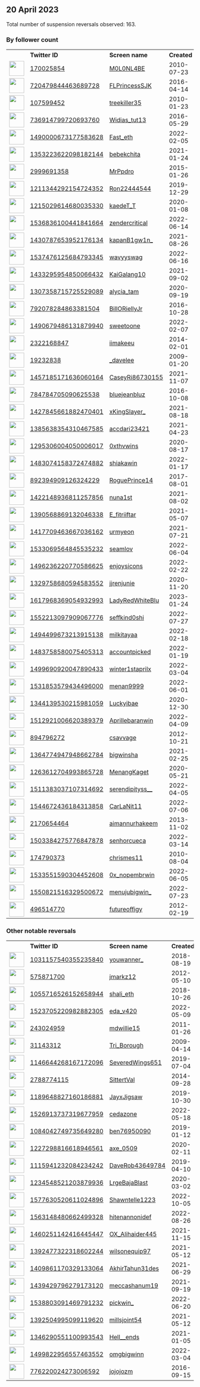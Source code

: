 
## 20 April 2023
Total number of suspension reversals observed: 163.

### By follower count
<table><tr><th></th><th align="left">Twitter ID</th><th align="left">Screen name</th>
<th align="left">Created</th><th align="left">Status</th><th align="left">Suspended</th><th align="left">Followers</th>
<tr><td><a href="https://pbs.twimg.com/profile_images/1648821630586552320/hl_ltapF_normal.jpg"><img src="https://pbs.twimg.com/profile_images/1648821630586552320/hl_ltapF_normal.jpg" width="40px" height="40px" align="center"/></a></td><td><a href="https://twitter.com/intent/user?user_id=170025854">170025854</a></td><td><a href="https://twitter.com/M0L0NL4BE">M0L0NL4BE</a></td><td>2010-07-23</td><td align="center"></td><td></td><td>26490</td></tr>
<tr><td><a href="https://pbs.twimg.com/profile_images/1648205486343192578/OnJwl6Kf_normal.jpg"><img src="https://pbs.twimg.com/profile_images/1648205486343192578/OnJwl6Kf_normal.jpg" width="40px" height="40px" align="center"/></a></td><td><a href="https://twitter.com/intent/user?user_id=720479844463689728">720479844463689728</a></td><td><a href="https://twitter.com/FLPrincessSJK">FLPrincessSJK</a></td><td>2016-04-14</td><td align="center"></td><td></td><td>9654</td></tr>
<tr><td><a href="https://pbs.twimg.com/profile_images/1494829566958911488/YnKNcKF0_normal.jpg"><img src="https://pbs.twimg.com/profile_images/1494829566958911488/YnKNcKF0_normal.jpg" width="40px" height="40px" align="center"/></a></td><td><a href="https://twitter.com/intent/user?user_id=107599452">107599452</a></td><td><a href="https://twitter.com/treekiller35">treekiller35</a></td><td>2010-01-23</td><td align="center"></td><td>2022-07-23</td><td>4855</td></tr>
<tr><td><a href="https://pbs.twimg.com/profile_images/1612446442572091396/7MU0xqEQ_normal.jpg"><img src="https://pbs.twimg.com/profile_images/1612446442572091396/7MU0xqEQ_normal.jpg" width="40px" height="40px" align="center"/></a></td><td><a href="https://twitter.com/intent/user?user_id=736914799720693760">736914799720693760</a></td><td><a href="https://twitter.com/Widias_tut13">Widias_tut13</a></td><td>2016-05-29</td><td align="center"></td><td>2023-01-29</td><td>3028</td></tr>
<tr><td><a href="https://pbs.twimg.com/profile_images/1648030433827778565/_mHk916o_normal.jpg"><img src="https://pbs.twimg.com/profile_images/1648030433827778565/_mHk916o_normal.jpg" width="40px" height="40px" align="center"/></a></td><td><a href="https://twitter.com/intent/user?user_id=1490000673177583628">1490000673177583628</a></td><td><a href="https://twitter.com/Fast_eth">Fast_eth</a></td><td>2022-02-05</td><td align="center"></td><td>2022-12-22</td><td>2554</td></tr>
<tr><td><a href="https://pbs.twimg.com/profile_images/1648583471458324481/foFQv_gU_normal.jpg"><img src="https://pbs.twimg.com/profile_images/1648583471458324481/foFQv_gU_normal.jpg" width="40px" height="40px" align="center"/></a></td><td><a href="https://twitter.com/intent/user?user_id=1353223622098182144">1353223622098182144</a></td><td><a href="https://twitter.com/bebekchita">bebekchita</a></td><td>2021-01-24</td><td align="center"></td><td>2022-12-22</td><td>2423</td></tr>
<tr><td><a href="https://pbs.twimg.com/profile_images/1648466000428544002/0JZJ7E1R_normal.jpg"><img src="https://pbs.twimg.com/profile_images/1648466000428544002/0JZJ7E1R_normal.jpg" width="40px" height="40px" align="center"/></a></td><td><a href="https://twitter.com/intent/user?user_id=2999691358">2999691358</a></td><td><a href="https://twitter.com/MrPpdro">MrPpdro</a></td><td>2015-01-26</td><td align="center"></td><td>2022-03-03</td><td>2178</td></tr>
<tr><td><a href="https://pbs.twimg.com/profile_images/1648748591450836993/kY1VgMXm_normal.jpg"><img src="https://pbs.twimg.com/profile_images/1648748591450836993/kY1VgMXm_normal.jpg" width="40px" height="40px" align="center"/></a></td><td><a href="https://twitter.com/intent/user?user_id=1211344292154724352">1211344292154724352</a></td><td><a href="https://twitter.com/Ron22444544">Ron22444544</a></td><td>2019-12-29</td><td align="center"></td><td>2022-06-28</td><td>2087</td></tr>
<tr><td><a href="https://pbs.twimg.com/profile_images/1647499274442387460/IJd6cOQz_normal.jpg"><img src="https://pbs.twimg.com/profile_images/1647499274442387460/IJd6cOQz_normal.jpg" width="40px" height="40px" align="center"/></a></td><td><a href="https://twitter.com/intent/user?user_id=1215029614680035330">1215029614680035330</a></td><td><a href="https://twitter.com/kaedeT_T">kaedeT_T</a></td><td>2020-01-08</td><td align="center"></td><td>2023-02-28</td><td>1714</td></tr>
<tr><td><a href="https://pbs.twimg.com/profile_images/1581665886204592128/PQNGtvbI_normal.jpg"><img src="https://pbs.twimg.com/profile_images/1581665886204592128/PQNGtvbI_normal.jpg" width="40px" height="40px" align="center"/></a></td><td><a href="https://twitter.com/intent/user?user_id=1536836100441841664">1536836100441841664</a></td><td><a href="https://twitter.com/zendercritical">zendercritical</a></td><td>2022-06-14</td><td align="center"></td><td>2022-11-30</td><td>1646</td></tr>
<tr><td><a href="https://pbs.twimg.com/profile_images/1613730313250959361/Qo4cIi3z_normal.jpg"><img src="https://pbs.twimg.com/profile_images/1613730313250959361/Qo4cIi3z_normal.jpg" width="40px" height="40px" align="center"/></a></td><td><a href="https://twitter.com/intent/user?user_id=1430787653952176134">1430787653952176134</a></td><td><a href="https://twitter.com/kapanB1gw1n_">kapanB1gw1n_</a></td><td>2021-08-26</td><td align="center"></td><td>2023-02-12</td><td>1515</td></tr>
<tr><td><a href="https://pbs.twimg.com/profile_images/1622353035593748480/e2R36rtC_normal.jpg"><img src="https://pbs.twimg.com/profile_images/1622353035593748480/e2R36rtC_normal.jpg" width="40px" height="40px" align="center"/></a></td><td><a href="https://twitter.com/intent/user?user_id=1537476125684793345">1537476125684793345</a></td><td><a href="https://twitter.com/wavyyswag">wavyyswag</a></td><td>2022-06-16</td><td align="center"></td><td>2023-02-23</td><td>1440</td></tr>
<tr><td><a href="https://pbs.twimg.com/profile_images/1636427909492621314/7feyhqXB_normal.jpg"><img src="https://pbs.twimg.com/profile_images/1636427909492621314/7feyhqXB_normal.jpg" width="40px" height="40px" align="center"/></a></td><td><a href="https://twitter.com/intent/user?user_id=1433295954850066432">1433295954850066432</a></td><td><a href="https://twitter.com/KaiGalang10">KaiGalang10</a></td><td>2021-09-02</td><td align="center"></td><td>2023-03-25</td><td>1333</td></tr>
<tr><td><a href="https://pbs.twimg.com/profile_images/1646732728153567233/XgHRSgaQ_normal.png"><img src="https://pbs.twimg.com/profile_images/1646732728153567233/XgHRSgaQ_normal.png" width="40px" height="40px" align="center"/></a></td><td><a href="https://twitter.com/intent/user?user_id=1307358715725529089">1307358715725529089</a></td><td><a href="https://twitter.com/alycia_tam">alycia_tam</a></td><td>2020-09-19</td><td align="center"></td><td>2023-02-04</td><td>1284</td></tr>
<tr><td><a href="https://pbs.twimg.com/profile_images/1646682902640377856/aUyiI_Fc_normal.jpg"><img src="https://pbs.twimg.com/profile_images/1646682902640377856/aUyiI_Fc_normal.jpg" width="40px" height="40px" align="center"/></a></td><td><a href="https://twitter.com/intent/user?user_id=792078284863381504">792078284863381504</a></td><td><a href="https://twitter.com/BillORiellyJr">BillORiellyJr</a></td><td>2016-10-28</td><td align="center"></td><td>2023-04-05</td><td>933</td></tr>
<tr><td><a href="https://pbs.twimg.com/profile_images/1608304037254041603/qoP03lk2_normal.jpg"><img src="https://pbs.twimg.com/profile_images/1608304037254041603/qoP03lk2_normal.jpg" width="40px" height="40px" align="center"/></a></td><td><a href="https://twitter.com/intent/user?user_id=1490679486131879940">1490679486131879940</a></td><td><a href="https://twitter.com/sweetoone">sweetoone</a></td><td>2022-02-07</td><td align="center">🔒</td><td>2023-02-02</td><td>867</td></tr>
<tr><td><a href="https://pbs.twimg.com/profile_images/1648645886858399745/zVyUtiCr_normal.jpg"><img src="https://pbs.twimg.com/profile_images/1648645886858399745/zVyUtiCr_normal.jpg" width="40px" height="40px" align="center"/></a></td><td><a href="https://twitter.com/intent/user?user_id=2322168847">2322168847</a></td><td><a href="https://twitter.com/iimakeeu">iimakeeu</a></td><td>2014-02-01</td><td align="center"></td><td>2022-11-18</td><td>846</td></tr>
<tr><td><a href="https://pbs.twimg.com/profile_images/851041201809698816/-7X-CaRy_normal.jpg"><img src="https://pbs.twimg.com/profile_images/851041201809698816/-7X-CaRy_normal.jpg" width="40px" height="40px" align="center"/></a></td><td><a href="https://twitter.com/intent/user?user_id=19232838">19232838</a></td><td><a href="https://twitter.com/_davelee">_davelee</a></td><td>2009-01-20</td><td align="center"></td><td>2022-11-29</td><td>749</td></tr>
<tr><td><a href="https://pbs.twimg.com/profile_images/1554975484512833537/EmTtAn1M_normal.jpg"><img src="https://pbs.twimg.com/profile_images/1554975484512833537/EmTtAn1M_normal.jpg" width="40px" height="40px" align="center"/></a></td><td><a href="https://twitter.com/intent/user?user_id=1457185171636060164">1457185171636060164</a></td><td><a href="https://twitter.com/CaseyRi86730155">CaseyRi86730155</a></td><td>2021-11-07</td><td align="center"></td><td>2022-12-17</td><td>700</td></tr>
<tr><td><a href="https://pbs.twimg.com/profile_images/1251471784689401857/hginjf-6_normal.jpg"><img src="https://pbs.twimg.com/profile_images/1251471784689401857/hginjf-6_normal.jpg" width="40px" height="40px" align="center"/></a></td><td><a href="https://twitter.com/intent/user?user_id=784784705090625538">784784705090625538</a></td><td><a href="https://twitter.com/bluejeanbluz">bluejeanbluz</a></td><td>2016-10-08</td><td align="center"></td><td></td><td>520</td></tr>
<tr><td><a href="https://pbs.twimg.com/profile_images/1646019582803542017/noz7E_Kl_normal.jpg"><img src="https://pbs.twimg.com/profile_images/1646019582803542017/noz7E_Kl_normal.jpg" width="40px" height="40px" align="center"/></a></td><td><a href="https://twitter.com/intent/user?user_id=1427845661882470401">1427845661882470401</a></td><td><a href="https://twitter.com/xKingSlayer_">xKingSlayer_</a></td><td>2021-08-18</td><td align="center"></td><td>2023-04-07</td><td>503</td></tr>
<tr><td><a href="https://pbs.twimg.com/profile_images/1577459569919680512/6amSnxJ8_normal.jpg"><img src="https://pbs.twimg.com/profile_images/1577459569919680512/6amSnxJ8_normal.jpg" width="40px" height="40px" align="center"/></a></td><td><a href="https://twitter.com/intent/user?user_id=1385638354310467585">1385638354310467585</a></td><td><a href="https://twitter.com/accdari23421">accdari23421</a></td><td>2021-04-23</td><td align="center"></td><td>2023-01-03</td><td>463</td></tr>
<tr><td><a href="https://pbs.twimg.com/profile_images/1602820473322352640/IdEqCsog_normal.jpg"><img src="https://pbs.twimg.com/profile_images/1602820473322352640/IdEqCsog_normal.jpg" width="40px" height="40px" align="center"/></a></td><td><a href="https://twitter.com/intent/user?user_id=1295306004050006017">1295306004050006017</a></td><td><a href="https://twitter.com/0xthvwins">0xthvwins</a></td><td>2020-08-17</td><td align="center"></td><td>2023-01-03</td><td>441</td></tr>
<tr><td><a href="https://pbs.twimg.com/profile_images/1598558180631805957/FRkpsJjJ_normal.jpg"><img src="https://pbs.twimg.com/profile_images/1598558180631805957/FRkpsJjJ_normal.jpg" width="40px" height="40px" align="center"/></a></td><td><a href="https://twitter.com/intent/user?user_id=1483074158372474882">1483074158372474882</a></td><td><a href="https://twitter.com/shiakawin">shiakawin</a></td><td>2022-01-17</td><td align="center">🔒</td><td>2023-01-04</td><td>435</td></tr>
<tr><td><a href="https://pbs.twimg.com/profile_images/1647406327944159232/Zvet3Fkh_normal.jpg"><img src="https://pbs.twimg.com/profile_images/1647406327944159232/Zvet3Fkh_normal.jpg" width="40px" height="40px" align="center"/></a></td><td><a href="https://twitter.com/intent/user?user_id=892394909126324229">892394909126324229</a></td><td><a href="https://twitter.com/RoguePrince14">RoguePrince14</a></td><td>2017-08-01</td><td align="center"></td><td></td><td>427</td></tr>
<tr><td><a href="https://pbs.twimg.com/profile_images/1626849134207705088/mxjsupS9_normal.jpg"><img src="https://pbs.twimg.com/profile_images/1626849134207705088/mxjsupS9_normal.jpg" width="40px" height="40px" align="center"/></a></td><td><a href="https://twitter.com/intent/user?user_id=1422148936811257856">1422148936811257856</a></td><td><a href="https://twitter.com/nuna1st">nuna1st</a></td><td>2021-08-02</td><td align="center"></td><td>2023-03-17</td><td>413</td></tr>
<tr><td><a href="https://pbs.twimg.com/profile_images/1648685955157745666/pr2YM4hq_normal.jpg"><img src="https://pbs.twimg.com/profile_images/1648685955157745666/pr2YM4hq_normal.jpg" width="40px" height="40px" align="center"/></a></td><td><a href="https://twitter.com/intent/user?user_id=1390568869132046338">1390568869132046338</a></td><td><a href="https://twitter.com/E_fitriiftar">E_fitriiftar</a></td><td>2021-05-07</td><td align="center"></td><td>2023-01-19</td><td>405</td></tr>
<tr><td><a href="https://pbs.twimg.com/profile_images/1644378931863392257/272ythB5_normal.jpg"><img src="https://pbs.twimg.com/profile_images/1644378931863392257/272ythB5_normal.jpg" width="40px" height="40px" align="center"/></a></td><td><a href="https://twitter.com/intent/user?user_id=1417709463667036162">1417709463667036162</a></td><td><a href="https://twitter.com/urmyeon">urmyeon</a></td><td>2021-07-21</td><td align="center"></td><td>2023-04-05</td><td>402</td></tr>
<tr><td><a href="https://pbs.twimg.com/profile_images/1646027541399076865/YSlxm5Z5_normal.jpg"><img src="https://pbs.twimg.com/profile_images/1646027541399076865/YSlxm5Z5_normal.jpg" width="40px" height="40px" align="center"/></a></td><td><a href="https://twitter.com/intent/user?user_id=1533069564845535232">1533069564845535232</a></td><td><a href="https://twitter.com/seamlov">seamlov</a></td><td>2022-06-04</td><td align="center"></td><td>2023-02-21</td><td>395</td></tr>
<tr><td><a href="https://pbs.twimg.com/profile_images/1555136716285300736/D5Jq7Xmo_normal.jpg"><img src="https://pbs.twimg.com/profile_images/1555136716285300736/D5Jq7Xmo_normal.jpg" width="40px" height="40px" align="center"/></a></td><td><a href="https://twitter.com/intent/user?user_id=1496236220770586625">1496236220770586625</a></td><td><a href="https://twitter.com/enjoysicons">enjoysicons</a></td><td>2022-02-22</td><td align="center"></td><td>2022-08-05</td><td>382</td></tr>
<tr><td><a href="https://pbs.twimg.com/profile_images/1586517163279790080/E6c_f4-z_normal.jpg"><img src="https://pbs.twimg.com/profile_images/1586517163279790080/E6c_f4-z_normal.jpg" width="40px" height="40px" align="center"/></a></td><td><a href="https://twitter.com/intent/user?user_id=1329758680594583552">1329758680594583552</a></td><td><a href="https://twitter.com/jjrenjunie">jjrenjunie</a></td><td>2020-11-20</td><td align="center"></td><td>2023-03-05</td><td>378</td></tr>
<tr><td><a href="https://pbs.twimg.com/profile_images/1617968931607642112/KnlPuydv_normal.jpg"><img src="https://pbs.twimg.com/profile_images/1617968931607642112/KnlPuydv_normal.jpg" width="40px" height="40px" align="center"/></a></td><td><a href="https://twitter.com/intent/user?user_id=1617968369054932993">1617968369054932993</a></td><td><a href="https://twitter.com/LadyRedWhiteBlu">LadyRedWhiteBlu</a></td><td>2023-01-24</td><td align="center"></td><td>2023-02-17</td><td>359</td></tr>
<tr><td><a href="https://pbs.twimg.com/profile_images/1648619544200744964/FravF1UD_normal.jpg"><img src="https://pbs.twimg.com/profile_images/1648619544200744964/FravF1UD_normal.jpg" width="40px" height="40px" align="center"/></a></td><td><a href="https://twitter.com/intent/user?user_id=1552213097909067776">1552213097909067776</a></td><td><a href="https://twitter.com/seffkind0shi">seffkind0shi</a></td><td>2022-07-27</td><td align="center"></td><td>2022-11-17</td><td>349</td></tr>
<tr><td><a href="https://pbs.twimg.com/profile_images/1644088522960416769/lnpEYbzp_normal.jpg"><img src="https://pbs.twimg.com/profile_images/1644088522960416769/lnpEYbzp_normal.jpg" width="40px" height="40px" align="center"/></a></td><td><a href="https://twitter.com/intent/user?user_id=1494499673213915138">1494499673213915138</a></td><td><a href="https://twitter.com/milkitayaa">milkitayaa</a></td><td>2022-02-18</td><td align="center">🔒</td><td>2023-01-29</td><td>340</td></tr>
<tr><td><a href="https://pbs.twimg.com/profile_images/1648607032235409408/99e6aegl_normal.jpg"><img src="https://pbs.twimg.com/profile_images/1648607032235409408/99e6aegl_normal.jpg" width="40px" height="40px" align="center"/></a></td><td><a href="https://twitter.com/intent/user?user_id=1483758580075405313">1483758580075405313</a></td><td><a href="https://twitter.com/accountpicked">accountpicked</a></td><td>2022-01-19</td><td align="center"></td><td>2022-11-17</td><td>338</td></tr>
<tr><td><a href="https://pbs.twimg.com/profile_images/1648148924837011456/R_cuQl66_normal.jpg"><img src="https://pbs.twimg.com/profile_images/1648148924837011456/R_cuQl66_normal.jpg" width="40px" height="40px" align="center"/></a></td><td><a href="https://twitter.com/intent/user?user_id=1499690920047890433">1499690920047890433</a></td><td><a href="https://twitter.com/winter1staprilx">winter1staprilx</a></td><td>2022-03-04</td><td align="center"></td><td>2023-01-02</td><td>301</td></tr>
<tr><td><a href="https://pbs.twimg.com/profile_images/1648658517501558784/6sczE2F9_normal.jpg"><img src="https://pbs.twimg.com/profile_images/1648658517501558784/6sczE2F9_normal.jpg" width="40px" height="40px" align="center"/></a></td><td><a href="https://twitter.com/intent/user?user_id=1531853579434496000">1531853579434496000</a></td><td><a href="https://twitter.com/menan9999">menan9999</a></td><td>2022-06-01</td><td align="center"></td><td>2023-03-28</td><td>289</td></tr>
<tr><td><a href="https://pbs.twimg.com/profile_images/1648612544217763840/csJvpXlI_normal.jpg"><img src="https://pbs.twimg.com/profile_images/1648612544217763840/csJvpXlI_normal.jpg" width="40px" height="40px" align="center"/></a></td><td><a href="https://twitter.com/intent/user?user_id=1344139530215981059">1344139530215981059</a></td><td><a href="https://twitter.com/Luckyibae">Luckyibae</a></td><td>2020-12-30</td><td align="center"></td><td>2023-03-19</td><td>283</td></tr>
<tr><td><a href="https://pbs.twimg.com/profile_images/1647198431839133697/gn1tDIw-_normal.jpg"><img src="https://pbs.twimg.com/profile_images/1647198431839133697/gn1tDIw-_normal.jpg" width="40px" height="40px" align="center"/></a></td><td><a href="https://twitter.com/intent/user?user_id=1512921006620389379">1512921006620389379</a></td><td><a href="https://twitter.com/Aprillebaranwin">Aprillebaranwin</a></td><td>2022-04-09</td><td align="center"></td><td>2023-01-29</td><td>267</td></tr>
<tr><td><a href="https://pbs.twimg.com/profile_images/1121599538530144258/GjtAwhwU_normal.png"><img src="https://pbs.twimg.com/profile_images/1121599538530144258/GjtAwhwU_normal.png" width="40px" height="40px" align="center"/></a></td><td><a href="https://twitter.com/intent/user?user_id=894796272">894796272</a></td><td><a href="https://twitter.com/csavvage">csavvage</a></td><td>2012-10-21</td><td align="center"></td><td></td><td>262</td></tr>
<tr><td><a href="https://pbs.twimg.com/profile_images/1632599281084555269/vV9YFTbQ_normal.jpg"><img src="https://pbs.twimg.com/profile_images/1632599281084555269/vV9YFTbQ_normal.jpg" width="40px" height="40px" align="center"/></a></td><td><a href="https://twitter.com/intent/user?user_id=1364774947948662784">1364774947948662784</a></td><td><a href="https://twitter.com/bigwinsha">bigwinsha</a></td><td>2021-02-25</td><td align="center"></td><td>2023-03-26</td><td>241</td></tr>
<tr><td><a href="https://pbs.twimg.com/profile_images/1647486399120285696/8LXzu0cV_normal.jpg"><img src="https://pbs.twimg.com/profile_images/1647486399120285696/8LXzu0cV_normal.jpg" width="40px" height="40px" align="center"/></a></td><td><a href="https://twitter.com/intent/user?user_id=1263612704993865728">1263612704993865728</a></td><td><a href="https://twitter.com/MenangKaget">MenangKaget</a></td><td>2020-05-21</td><td align="center"></td><td>2022-12-07</td><td>237</td></tr>
<tr><td><a href="https://pbs.twimg.com/profile_images/1606828444364705794/SVnvKx0l_normal.jpg"><img src="https://pbs.twimg.com/profile_images/1606828444364705794/SVnvKx0l_normal.jpg" width="40px" height="40px" align="center"/></a></td><td><a href="https://twitter.com/intent/user?user_id=1511383037107314692">1511383037107314692</a></td><td><a href="https://twitter.com/serendipityss__">serendipityss__</a></td><td>2022-04-05</td><td align="center">👋</td><td>2023-01-24</td><td>231</td></tr>
<tr><td><a href="https://pbs.twimg.com/profile_images/1574937436139839488/W-VXTzof_normal.jpg"><img src="https://pbs.twimg.com/profile_images/1574937436139839488/W-VXTzof_normal.jpg" width="40px" height="40px" align="center"/></a></td><td><a href="https://twitter.com/intent/user?user_id=1544672436184313858">1544672436184313858</a></td><td><a href="https://twitter.com/CarLaNit11">CarLaNit11</a></td><td>2022-07-06</td><td align="center"></td><td>2023-02-14</td><td>229</td></tr>
<tr><td><a href="https://pbs.twimg.com/profile_images/1569590589703987206/aTHI__6p_normal.jpg"><img src="https://pbs.twimg.com/profile_images/1569590589703987206/aTHI__6p_normal.jpg" width="40px" height="40px" align="center"/></a></td><td><a href="https://twitter.com/intent/user?user_id=2170654464">2170654464</a></td><td><a href="https://twitter.com/aimannurhakeem">aimannurhakeem</a></td><td>2013-11-02</td><td align="center">🔒</td><td>2023-01-10</td><td>226</td></tr>
<tr><td><a href="https://pbs.twimg.com/profile_images/1528379953162731520/duPxVTGN_normal.jpg"><img src="https://pbs.twimg.com/profile_images/1528379953162731520/duPxVTGN_normal.jpg" width="40px" height="40px" align="center"/></a></td><td><a href="https://twitter.com/intent/user?user_id=1503384275776847878">1503384275776847878</a></td><td><a href="https://twitter.com/senhorcueca">senhorcueca</a></td><td>2022-03-14</td><td align="center"></td><td>2022-08-07</td><td>225</td></tr>
<tr><td><a href="https://pbs.twimg.com/profile_images/1308985149812600840/xndvfhxe_normal.jpg"><img src="https://pbs.twimg.com/profile_images/1308985149812600840/xndvfhxe_normal.jpg" width="40px" height="40px" align="center"/></a></td><td><a href="https://twitter.com/intent/user?user_id=174790373">174790373</a></td><td><a href="https://twitter.com/chrismes11">chrismes11</a></td><td>2010-08-04</td><td align="center"></td><td></td><td>222</td></tr>
<tr><td><a href="https://pbs.twimg.com/profile_images/1648495348023980033/a3GiF11i_normal.jpg"><img src="https://pbs.twimg.com/profile_images/1648495348023980033/a3GiF11i_normal.jpg" width="40px" height="40px" align="center"/></a></td><td><a href="https://twitter.com/intent/user?user_id=1533551590304452608">1533551590304452608</a></td><td><a href="https://twitter.com/0x_nopembrwin">0x_nopembrwin</a></td><td>2022-06-05</td><td align="center"></td><td>2023-03-18</td><td>220</td></tr>
<tr><td><a href="https://pbs.twimg.com/profile_images/1599193455628259328/hYquyLmQ_normal.jpg"><img src="https://pbs.twimg.com/profile_images/1599193455628259328/hYquyLmQ_normal.jpg" width="40px" height="40px" align="center"/></a></td><td><a href="https://twitter.com/intent/user?user_id=1550821516329500672">1550821516329500672</a></td><td><a href="https://twitter.com/menujubigwin_">menujubigwin_</a></td><td>2022-07-23</td><td align="center"></td><td>2023-02-23</td><td>218</td></tr>
<tr><td><a href="https://pbs.twimg.com/profile_images/1647461332793585665/2TnzoBKy_normal.jpg"><img src="https://pbs.twimg.com/profile_images/1647461332793585665/2TnzoBKy_normal.jpg" width="40px" height="40px" align="center"/></a></td><td><a href="https://twitter.com/intent/user?user_id=496514770">496514770</a></td><td><a href="https://twitter.com/futureoffigy">futureoffigy</a></td><td>2012-02-19</td><td align="center">🔒</td><td>2023-03-05</td><td>207</td></tr>
</table>

### Other notable reversals
<table><tr><th></th><th align="left">Twitter ID</th><th align="left">Screen name</th>
<th align="left">Created</th><th align="left">Status</th><th align="left">Suspended</th><th align="left">Followers</th>
<tr><td><a href="https://pbs.twimg.com/profile_images/1643652615920578561/-34E6rfy_normal.png"><img src="https://pbs.twimg.com/profile_images/1643652615920578561/-34E6rfy_normal.png" width="40px" height="40px" align="center"/></a></td><td><a href="https://twitter.com/intent/user?user_id=1031157540355235840">1031157540355235840</a></td><td><a href="https://twitter.com/youwanner_">youwanner_</a></td><td>2018-08-19</td><td align="center"></td><td>2023-04-08</td><td>0</td></tr>
<tr><td><a href="https://pbs.twimg.com/profile_images/1643651255875829762/b6u_ytQd_normal.jpg"><img src="https://pbs.twimg.com/profile_images/1643651255875829762/b6u_ytQd_normal.jpg" width="40px" height="40px" align="center"/></a></td><td><a href="https://twitter.com/intent/user?user_id=575871700">575871700</a></td><td><a href="https://twitter.com/jmarkz12">jmarkz12</a></td><td>2012-05-10</td><td align="center"></td><td>2023-04-07</td><td>8</td></tr>
<tr><td><a href="https://pbs.twimg.com/profile_images/1532025771459346432/U3t4kdn__normal.jpg"><img src="https://pbs.twimg.com/profile_images/1532025771459346432/U3t4kdn__normal.jpg" width="40px" height="40px" align="center"/></a></td><td><a href="https://twitter.com/intent/user?user_id=1055716526152658944">1055716526152658944</a></td><td><a href="https://twitter.com/shali_eth">shali_eth</a></td><td>2018-10-26</td><td align="center"></td><td>2023-04-01</td><td>86</td></tr>
<tr><td><a href="https://pbs.twimg.com/profile_images/1523710057459953664/uFfFCxR5_normal.jpg"><img src="https://pbs.twimg.com/profile_images/1523710057459953664/uFfFCxR5_normal.jpg" width="40px" height="40px" align="center"/></a></td><td><a href="https://twitter.com/intent/user?user_id=1523705220982882305">1523705220982882305</a></td><td><a href="https://twitter.com/eda_v420">eda_v420</a></td><td>2022-05-09</td><td align="center"></td><td>2023-04-07</td><td>22</td></tr>
<tr><td><a href="https://pbs.twimg.com/profile_images/1642940655008727058/d8FcDcs8_normal.jpg"><img src="https://pbs.twimg.com/profile_images/1642940655008727058/d8FcDcs8_normal.jpg" width="40px" height="40px" align="center"/></a></td><td><a href="https://twitter.com/intent/user?user_id=243024959">243024959</a></td><td><a href="https://twitter.com/mdwillie15">mdwillie15</a></td><td>2011-01-26</td><td align="center">🔒</td><td>2023-04-09</td><td>42</td></tr>
<tr><td><a href="https://pbs.twimg.com/profile_images/137482543/borat_normal.jpg"><img src="https://pbs.twimg.com/profile_images/137482543/borat_normal.jpg" width="40px" height="40px" align="center"/></a></td><td><a href="https://twitter.com/intent/user?user_id=31143312">31143312</a></td><td><a href="https://twitter.com/Tri_Borough">Tri_Borough</a></td><td>2009-04-14</td><td align="center"></td><td>2023-04-03</td><td>86</td></tr>
<tr><td><a href="https://pbs.twimg.com/profile_images/1551429574159892480/c7GToUTo_normal.jpg"><img src="https://pbs.twimg.com/profile_images/1551429574159892480/c7GToUTo_normal.jpg" width="40px" height="40px" align="center"/></a></td><td><a href="https://twitter.com/intent/user?user_id=1146644268167172096">1146644268167172096</a></td><td><a href="https://twitter.com/SeveredWings651">SeveredWings651</a></td><td>2019-07-04</td><td align="center"></td><td>2023-04-07</td><td>4</td></tr>
<tr><td><a href="https://pbs.twimg.com/profile_images/1643651274083106816/gqSVelPo_normal.jpg"><img src="https://pbs.twimg.com/profile_images/1643651274083106816/gqSVelPo_normal.jpg" width="40px" height="40px" align="center"/></a></td><td><a href="https://twitter.com/intent/user?user_id=2788774115">2788774115</a></td><td><a href="https://twitter.com/SittertVal">SittertVal</a></td><td>2014-09-28</td><td align="center"></td><td>2023-04-09</td><td>119</td></tr>
<tr><td><a href="https://pbs.twimg.com/profile_images/1189648915429240832/QkZVJ5mu_normal.png"><img src="https://pbs.twimg.com/profile_images/1189648915429240832/QkZVJ5mu_normal.png" width="40px" height="40px" align="center"/></a></td><td><a href="https://twitter.com/intent/user?user_id=1189648827160186881">1189648827160186881</a></td><td><a href="https://twitter.com/JayxJigsaw">JayxJigsaw</a></td><td>2019-10-30</td><td align="center"></td><td>2022-12-02</td><td>33</td></tr>
<tr><td><a href="https://pbs.twimg.com/profile_images/1534816222683901953/LsP-tcHq_normal.jpg"><img src="https://pbs.twimg.com/profile_images/1534816222683901953/LsP-tcHq_normal.jpg" width="40px" height="40px" align="center"/></a></td><td><a href="https://twitter.com/intent/user?user_id=1526913737319677959">1526913737319677959</a></td><td><a href="https://twitter.com/cedazone">cedazone</a></td><td>2022-05-18</td><td align="center"></td><td>2023-03-28</td><td>89</td></tr>
<tr><td><a href="https://pbs.twimg.com/profile_images/1465334208314818561/48o8i6A1_normal.jpg"><img src="https://pbs.twimg.com/profile_images/1465334208314818561/48o8i6A1_normal.jpg" width="40px" height="40px" align="center"/></a></td><td><a href="https://twitter.com/intent/user?user_id=1084042749735649280">1084042749735649280</a></td><td><a href="https://twitter.com/ben76950090">ben76950090</a></td><td>2019-01-12</td><td align="center"></td><td>2022-10-06</td><td>69</td></tr>
<tr><td><a href="https://pbs.twimg.com/profile_images/1503184981945831427/GnkDiZwS_normal.jpg"><img src="https://pbs.twimg.com/profile_images/1503184981945831427/GnkDiZwS_normal.jpg" width="40px" height="40px" align="center"/></a></td><td><a href="https://twitter.com/intent/user?user_id=1227298816618946561">1227298816618946561</a></td><td><a href="https://twitter.com/axe_0509">axe_0509</a></td><td>2020-02-11</td><td align="center"></td><td>2023-03-23</td><td>39</td></tr>
<tr><td><a href="https://pbs.twimg.com/profile_images/1115941379547574274/KnqOeedU_normal.jpg"><img src="https://pbs.twimg.com/profile_images/1115941379547574274/KnqOeedU_normal.jpg" width="40px" height="40px" align="center"/></a></td><td><a href="https://twitter.com/intent/user?user_id=1115941232084234242">1115941232084234242</a></td><td><a href="https://twitter.com/DaveRob43649784">DaveRob43649784</a></td><td>2019-04-10</td><td align="center"></td><td>2023-04-11</td><td>35</td></tr>
<tr><td><a href="https://pbs.twimg.com/profile_images/1584451756393644032/Kh5AhBO6_normal.jpg"><img src="https://pbs.twimg.com/profile_images/1584451756393644032/Kh5AhBO6_normal.jpg" width="40px" height="40px" align="center"/></a></td><td><a href="https://twitter.com/intent/user?user_id=1234548521203879936">1234548521203879936</a></td><td><a href="https://twitter.com/LrgeBajaBlast">LrgeBajaBlast</a></td><td>2020-03-02</td><td align="center"></td><td>2023-01-20</td><td>70</td></tr>
<tr><td><a href="https://pbs.twimg.com/profile_images/1603182509490987008/pMY0ni72_normal.jpg"><img src="https://pbs.twimg.com/profile_images/1603182509490987008/pMY0ni72_normal.jpg" width="40px" height="40px" align="center"/></a></td><td><a href="https://twitter.com/intent/user?user_id=1577630520611024896">1577630520611024896</a></td><td><a href="https://twitter.com/Shawntelle1223">Shawntelle1223</a></td><td>2022-10-05</td><td align="center"></td><td>2023-01-08</td><td>124</td></tr>
<tr><td><a href="https://pbs.twimg.com/profile_images/1645821938235764744/zj-fb9-b_normal.jpg"><img src="https://pbs.twimg.com/profile_images/1645821938235764744/zj-fb9-b_normal.jpg" width="40px" height="40px" align="center"/></a></td><td><a href="https://twitter.com/intent/user?user_id=1563148480662499328">1563148480662499328</a></td><td><a href="https://twitter.com/hitenannonidef">hitenannonidef</a></td><td>2022-08-26</td><td align="center"></td><td>2023-01-08</td><td>20</td></tr>
<tr><td><a href="https://pbs.twimg.com/profile_images/1574062327875469314/jpT5cGRK_normal.jpg"><img src="https://pbs.twimg.com/profile_images/1574062327875469314/jpT5cGRK_normal.jpg" width="40px" height="40px" align="center"/></a></td><td><a href="https://twitter.com/intent/user?user_id=1460251142416445447">1460251142416445447</a></td><td><a href="https://twitter.com/OX_Alihaider445">OX_Alihaider445</a></td><td>2021-11-15</td><td align="center"></td><td>2023-03-02</td><td>103</td></tr>
<tr><td><a href="https://pbs.twimg.com/profile_images/1392477368384729098/jPIEq-fY_normal.jpg"><img src="https://pbs.twimg.com/profile_images/1392477368384729098/jPIEq-fY_normal.jpg" width="40px" height="40px" align="center"/></a></td><td><a href="https://twitter.com/intent/user?user_id=1392477322318602244">1392477322318602244</a></td><td><a href="https://twitter.com/wilsonequip97">wilsonequip97</a></td><td>2021-05-12</td><td align="center"></td><td>2023-01-04</td><td>65</td></tr>
<tr><td><a href="https://pbs.twimg.com/profile_images/1600643536663482368/4WaTySJE_normal.jpg"><img src="https://pbs.twimg.com/profile_images/1600643536663482368/4WaTySJE_normal.jpg" width="40px" height="40px" align="center"/></a></td><td><a href="https://twitter.com/intent/user?user_id=1409861170329133064">1409861170329133064</a></td><td><a href="https://twitter.com/AkhirTahun31des">AkhirTahun31des</a></td><td>2021-06-29</td><td align="center"></td><td>2023-01-03</td><td>178</td></tr>
<tr><td><a href="https://pbs.twimg.com/profile_images/1614363079189614592/7dx1VnC-_normal.jpg"><img src="https://pbs.twimg.com/profile_images/1614363079189614592/7dx1VnC-_normal.jpg" width="40px" height="40px" align="center"/></a></td><td><a href="https://twitter.com/intent/user?user_id=1439429796279173120">1439429796279173120</a></td><td><a href="https://twitter.com/meccashanum19">meccashanum19</a></td><td>2021-09-19</td><td align="center"></td><td>2023-04-06</td><td>98</td></tr>
<tr><td><a href="https://pbs.twimg.com/profile_images/1564423162460360704/EC99mTp6_normal.jpg"><img src="https://pbs.twimg.com/profile_images/1564423162460360704/EC99mTp6_normal.jpg" width="40px" height="40px" align="center"/></a></td><td><a href="https://twitter.com/intent/user?user_id=1538803091469791232">1538803091469791232</a></td><td><a href="https://twitter.com/pickwin_">pickwin_</a></td><td>2022-06-20</td><td align="center"></td><td>2023-02-20</td><td>48</td></tr>
<tr><td><a href="https://pbs.twimg.com/profile_images/1392505039835521028/IjCS-lvH_normal.jpg"><img src="https://pbs.twimg.com/profile_images/1392505039835521028/IjCS-lvH_normal.jpg" width="40px" height="40px" align="center"/></a></td><td><a href="https://twitter.com/intent/user?user_id=1392504995099119620">1392504995099119620</a></td><td><a href="https://twitter.com/millsjoint54">millsjoint54</a></td><td>2021-05-12</td><td align="center"></td><td>2023-02-26</td><td>94</td></tr>
<tr><td><a href="https://pbs.twimg.com/profile_images/1511118204764053508/7C0ZFht1_normal.jpg"><img src="https://pbs.twimg.com/profile_images/1511118204764053508/7C0ZFht1_normal.jpg" width="40px" height="40px" align="center"/></a></td><td><a href="https://twitter.com/intent/user?user_id=1346290551100993543">1346290551100993543</a></td><td><a href="https://twitter.com/Hell__ends">Hell__ends</a></td><td>2021-01-05</td><td align="center"></td><td>2022-12-07</td><td>34</td></tr>
<tr><td><a href="https://pbs.twimg.com/profile_images/1648485268884959232/Fos8kOmU_normal.jpg"><img src="https://pbs.twimg.com/profile_images/1648485268884959232/Fos8kOmU_normal.jpg" width="40px" height="40px" align="center"/></a></td><td><a href="https://twitter.com/intent/user?user_id=1499822956557463552">1499822956557463552</a></td><td><a href="https://twitter.com/omgbigwinn">omgbigwinn</a></td><td>2022-03-04</td><td align="center"></td><td>2023-04-05</td><td>100</td></tr>
<tr><td><a href="https://pbs.twimg.com/profile_images/1500898783462309891/J27ZGR6j_normal.jpg"><img src="https://pbs.twimg.com/profile_images/1500898783462309891/J27ZGR6j_normal.jpg" width="40px" height="40px" align="center"/></a></td><td><a href="https://twitter.com/intent/user?user_id=776220024273006592">776220024273006592</a></td><td><a href="https://twitter.com/jojojozm">jojojozm</a></td><td>2016-09-15</td><td align="center"></td><td>2023-03-31</td><td>39</td></tr>
</table>

